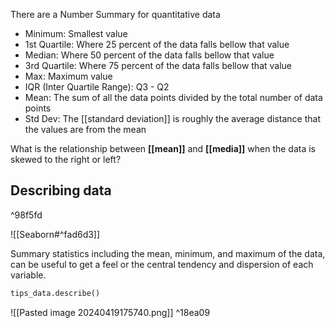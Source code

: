 There are a Number Summary for quantitative data
- Minimum: Smallest value
- 1st Quartile: Where 25 percent of the data falls bellow that value
- Median: Where 50 percent of the data falls bellow that value
- 3rd Quartile: Where 75 percent of the data falls bellow that value
- Max: Maximum value
- IQR (Inter Quartile Range): Q3 - Q2
- Mean: The sum of all the data points divided by the total number of data points
- Std Dev: The [[standard deviation]] is roughly the average distance that the values are from the mean 

What is the relationship between **[[mean]]** and **[[media]]** when the data is skewed to the right or left? 
## Describing data

^98f5fd

![[Seaborn#^fad6d3]]

Summary statistics including the mean, minimum, and maximum of the data, can be useful to get a feel or the central tendency and dispersion of each variable.
```Python
tips_data.describe()
```
![[Pasted image 20240419175740.png]]
^18ea09